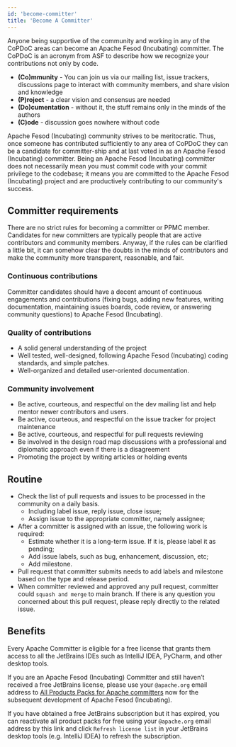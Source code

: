 ```yaml
---
id: 'become-committer'
title: 'Become A Committer'
---
```


Anyone being supportive of the community and working in any of the CoPDoC areas can become an Apache Fesod (Incubating) committer. The CoPDoC is an acronym from ASF to describe how we recognize your contributions not only by code.

- **(Co)mmunity** - You can join us via our mailing list, issue
  trackers, discussions page to interact with community members, and
  share vision and knowledge
- **(P)roject** - a clear vision and consensus are needed
- **(Do)cumentation** - without it, the stuff remains only in the minds
  of the authors
- **(C)ode** - discussion goes nowhere without code

Apache Fesod (Incubating) community strives to be meritocratic. Thus, once someone has contributed sufficiently to any area of CoPDoC they can be a candidate for committer-ship and at last voted in as an Apache Fesod (Incubating) committer. Being an Apache Fesod (Incubating) committer does not necessarily mean you must commit code with your commit privilege to the codebase; it means you are committed to the Apache Fesod (Incubating) project and are productively contributing to our community's success.

## Committer requirements

There are no strict rules for becoming a committer or PPMC member.
Candidates for new committers are typically people that are active
contributors and community members. Anyway, if the rules can be
clarified a little bit, it can somehow clear the doubts in the minds
of contributors and make the community more transparent, reasonable,
and fair.

### Continuous contributions

Committer candidates should have a decent amount of continuous
engagements and contributions (fixing bugs, adding new features,
writing documentation, maintaining issues boards, code review, or answering
community questions) to Apache Fesod (Incubating).

### Quality of contributions

- A solid general understanding of the project
- Well tested, well-designed, following Apache Fesod (Incubating) coding
  standards, and simple patches.
- Well-organized and detailed user-oriented documentation.

### Community involvement

- Be active, courteous, and respectful on the dev mailing list and
  help mentor newer contributors
  and users.
- Be active, courteous, and respectful on the issue tracker for
  project maintenance
- Be active, courteous, and respectful for pull requests reviewing
- Be involved in the design road map discussions with a professional
  and diplomatic approach even if there is a disagreement
- Promoting the project by writing articles or holding events

## Routine

- Check the list of pull requests and issues to be processed in the community on a daily basis.
  - Including label issue, reply issue, close issue;
  - Assign issue to the appropriate committer, namely assignee;
- After a committer is assigned with an issue, the following work is required:
  - Estimate whether it is a long-term issue. If it is, please label it as pending;
  - Add issue labels, such as bug, enhancement, discussion, etc;
  - Add milestone.
- Pull request that committer submits needs to add labels and milestone based on the type and release period.
- When committer reviewed and approved any pull request, committer could `squash and merge` to main branch. If there is any question you concerned about this pull request, please reply directly to the related issue.

## Benefits

Every Apache Committer is eligible for a free license that grants them access to all the JetBrains IDEs such as IntelliJ IDEA, PyCharm, and other desktop tools.

If you are an Apache Fesod (Incubating) Committer and still haven’t received a free JetBrains license, please use your `@apache.org` email address to [All Products Packs for Apache committers](https://www.jetbrains.com/shop/eform/apache?product=ALL) now for the subsequent development of Apache Fesod (Incubating).

If you have obtained a free JetBrains subscription but it has expired, you can reactivate all product packs for free using your `@apache.org` email address by this link and click `Refresh license list` in your JetBrains desktop tools (e.g. IntelliJ IDEA) to refresh the subscription.

